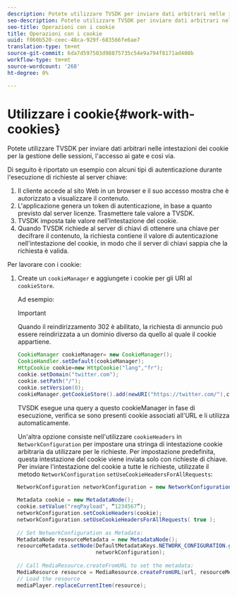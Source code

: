 ```yaml
---
description: Potete utilizzare TVSDK per inviare dati arbitrari nelle intestazioni dei cookie per la gestione delle sessioni, l'accesso ai gate e così via.
seo-description: Potete utilizzare TVSDK per inviare dati arbitrari nelle intestazioni dei cookie per la gestione delle sessioni, l'accesso ai gate e così via.
seo-title: Operazioni con i cookie
title: Operazioni con i cookie
uuid: f060b520-ceec-48ca-929f-683566fe6ae7
translation-type: tm+mt
source-git-commit: 6da7d597503d98875735c54e9a794f8171ad408b
workflow-type: tm+mt
source-wordcount: '268'
ht-degree: 0%

---
```



# Utilizzare i cookie{#work-with-cookies}

Potete utilizzare TVSDK per inviare dati arbitrari nelle intestazioni dei cookie per la gestione delle sessioni, l&#39;accesso ai gate e così via.

Di seguito è riportato un esempio con alcuni tipi di autenticazione durante l&#39;esecuzione di richieste al server chiave:

1. Il cliente accede al sito Web in un browser e il suo accesso mostra che è autorizzato a visualizzare il contenuto.
1. L&#39;applicazione genera un token di autenticazione, in base a quanto previsto dal server licenze. Trasmettere tale valore a TVSDK.
1. TVSDK imposta tale valore nell’intestazione del cookie.
1. Quando TVSDK richiede al server di chiavi di ottenere una chiave per decifrare il contenuto, la richiesta contiene il valore di autenticazione nell&#39;intestazione del cookie, in modo che il server di chiavi sappia che la richiesta è valida.

Per lavorare con i cookie:

1. Create un `cookieManager` e aggiungete i cookie per gli URI al `cookieStore`.

   Ad esempio:

   >[!IMPORTANT]
   >
   >Quando il reindirizzamento 302 è abilitato, la richiesta di annuncio può essere reindirizzata a un dominio diverso da quello al quale il cookie appartiene.

   ```java
   CookieManager cookieManager= new CookieManager(); 
   CookieHandler.setDefault(cookieManager);  
   HttpCookie cookie=new HttpCookie("lang","fr"); 
   cookie.setDomain("twitter.com");  
   cookie.setPath("/"); 
   cookie.setVersion(0); 
   cookieManager.getCookieStore().add(newURI("https://twitter.com/"),cookie);
   ```

   TVSDK esegue una query a questo cookieManager in fase di esecuzione, verifica se sono presenti cookie associati all&#39;URL e li utilizza automaticamente.

   Un&#39;altra opzione consiste nell&#39;utilizzare `cookieHeaders` in `NetworkConfiguration` per impostare una stringa di intestazione cookie arbitraria da utilizzare per le richieste. Per impostazione predefinita, questa intestazione del cookie viene inviata solo con richieste di chiave. Per inviare l&#39;intestazione del cookie a tutte le richieste, utilizzate il metodo `NetworkConfiguration` `setUseCookieHeadersForAllRequests`:

```java
   NetworkConfiguration networkConfiguration = new NetworkConfiguration(); 
    
   Metadata cookie = new MetadataNode(); 
   cookie.setValue("reqPayload", “1234567”); 
   networkConfiguration.setCookieHeaders(cookie); 
   networkConfiguration.setUseCookieHeadersForAllRequests( true ); 
    
   // Set NetworkConfiguration as Metadata:                                                                   
   MetadataNode resourceMetadata = new MetadataNode(); 
   resourceMetadata.setNode(DefaultMetadataKeys.NETWORK_CONFIGURATION.getValue(),  
                            networkConfiguration); 
    
   // Call MediaResource.createFromURL to set the metadata: 
   MediaResource resource = MediaResource.createFromURL(url, resourceMetadata); 
   // Load the resource 
   mediaPlayer.replaceCurrentItem(resource);
```

